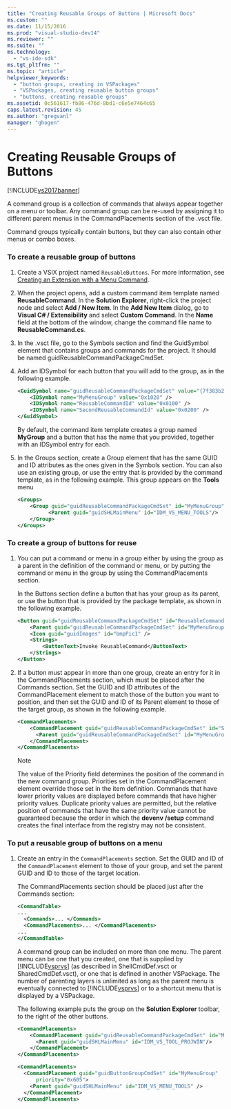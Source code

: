 ```yaml
---
title: "Creating Reusable Groups of Buttons | Microsoft Docs"
ms.custom: ""
ms.date: 11/15/2016
ms.prod: "visual-studio-dev14"
ms.reviewer: ""
ms.suite: ""
ms.technology: 
  - "vs-ide-sdk"
ms.tgt_pltfrm: ""
ms.topic: "article"
helpviewer_keywords: 
  - "button groups, creating in VSPackages"
  - "VSPackages, creating reusable button groups"
  - "buttons, creating reusable groups"
ms.assetid: 0c561617-fb86-476d-8bd1-c6e5e7464c65
caps.latest.revision: 45
ms.author: "gregvanl"
manager: "ghogen"
---
```

# Creating Reusable Groups of Buttons
[!INCLUDE[vs2017banner](../includes/vs2017banner.md)]

A command group is a collection of commands that always appear together on a menu or toolbar. Any command group can be re-used by assigning it to different parent menus in the CommandPlacements section of the .vsct file.  
  
 Command groups typically contain buttons, but they can also contain other menus or combo boxes.  
  
### To create a reusable group of buttons  
  
1.  Create a VSIX project named `ReusableButtons`. For more information, see [Creating an Extension with a Menu Command](../extensibility/creating-an-extension-with-a-menu-command.md).  
  
2.  When the project opens, add a custom command item template named **ReusableCommand**. In the **Solution Explorer**, right-click the project node and select **Add / New Item**. In the **Add New Item** dialog, go to **Visual C# / Extensibility** and select **Custom Command**. In the **Name** field at the bottom of the window, change the command file name to **ReusableCommand.cs**.  
  
3.  In the .vsct file, go to the Symbols section and find the GuidSymbol element that contains groups and commands for the project. It should be named guidReusableCommandPackageCmdSet.  
  
4.  Add an IDSymbol for each button that you will add to the group, as in the following example.  
  
    ```xml  
    <GuidSymbol name="guidReusableCommandPackageCmdSet" value="{7f383b2a-c6b9-4c1d-b4b8-a26dc5b60ca1}">  
        <IDSymbol name="MyMenuGroup" value="0x1020" />  
        <IDSymbol name="ReusableCommandId" value="0x0100" />  
        <IDSymbol name="SecondReusableCommandId" value="0x0200" />  
    </GuidSymbol>  
    ```  
  
     By default, the command item template creates a group named **MyGroup** and a button that has the name that you provided, together with an IDSymbol entry for each.  
  
5.  In the Groups section, create a Group element that has the same GUID and ID attributes as the ones given in the Symbols section. You can also use an existing group, or use the entry that is provided by the command template, as in the following example. This group appears on the **Tools** menu  
  
    ```xml  
    <Groups>  
        <Group guid="guidReusableCommandPackageCmdSet" id="MyMenuGroup" priority="0x0600">  
              <Parent guid="guidSHLMainMenu" id="IDM_VS_MENU_TOOLS"/>  
        </Group>  
    </Groups>  
    ```  
  
### To create a group of buttons for reuse  
  
1.  You can put a command or menu in a group either by using the group as a parent in the definition of the command or menu, or by putting the command or menu in the group by using the CommandPlacements section.  
  
     In the Buttons section define a button that has your group as its parent, or use the button that is provided by the package template, as shown in the following example.  
  
    ```xml  
    <Button guid="guidReusableCommandPackageCmdSet" id="ReusableCommandId" priority="0x0100" type="Button">  
        <Parent guid="guidReusableCommandPackageCmdSet" id="MyMenuGroup" />  
        <Icon guid="guidImages" id="bmpPic1" />  
        <Strings>  
            <ButtonText>Invoke ReusableCommand</ButtonText>  
        </Strings>  
    </Button>  
    ```  
  
2.  If a button must appear in more than one group, create an entry for it in the CommandPlacements section, which must be placed after the Commands section. Set the GUID and ID attributes of the CommandPlacement element to match those of the button you want to position, and then set the GUID and ID of its Parent element to those of the target group, as shown in the following example.  
  
    ```xml  
    <CommandPlacements>  
        <CommandPlacement guid="guidReusableCommandPackageCmdSet" id="SecondReusableCommandId" priority="0x105">  
          <Parent guid="guidReusableCommandPackageCmdSet" id="MyMenuGroup" />  
        </CommandPlacement>  
    </CommandPlacements>  
    ```  
  
    > [!NOTE]
    >  The value of the Priority field determines the position of the command in the new command group. Priorities set in the CommandPlacement element override those set in the item definition. Commands that have lower priority values are displayed before commands that have higher priority values. Duplicate priority values are permitted, but the relative position of commands that have the same priority value cannot be guaranteed because the order in which the **devenv /setup** command creates the final interface from the registry may not be consistent.  
  
### To put a reusable group of buttons on a menu  
  
1.  Create an entry in the `CommandPlacements` section. Set the GUID and ID of the `CommandPlacement` element to those of your group, and set the parent GUID and ID to those of the target location.  
  
     The CommandPlacements section should be placed just after the Commands section:  
  
    ```xml  
    <CommandTable>  
    ...  
      <Commands>... </Commands>  
      <CommandPlacements>... </CommandPlacements>  
    ...   
    </CommandTable>  
    ```  
  
     A command group can be included on more than one menu. The parent menu can be one that you created, one that is supplied by [!INCLUDE[vsprvs](../includes/vsprvs-md.md)] (as described in ShellCmdDef.vsct or SharedCmdDef.vsct), or one that is defined in another VSPackage. The number of parenting layers is unlimited as long as the parent menu is eventually connected to [!INCLUDE[vsprvs](../includes/vsprvs-md.md)] or to a shortcut menu that is displayed by a VSPackage.  
  
     The following example puts the group on the **Solution Explorer** toolbar, to the right of the other buttons.  
  
    ```xml  
    <CommandPlacements>  
        <CommandPlacement guid="guidReusableCommandPackageCmdSet" id="MyMenuGroup" priority="0xF00">  
          <Parent guid="guidSHLMainMenu" id="IDM_VS_TOOL_PROJWIN"/>  
        </CommandPlacement>  
    </CommandPlacements>  
    ```  
  
    ```xml  
    <CommandPlacements>  
      <CommandPlacement guid="guidButtonGroupCmdSet" id="MyMenuGroup"   
          priority="0x605">  
        <Parent guid="guidSHLMainMenu" id="IDM_VS_MENU_TOOLS" />  
      </CommandPlacement>  
    </CommandPlacements>  
  
    ```

